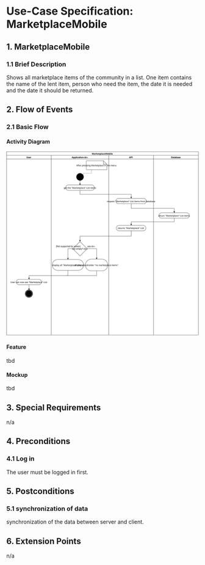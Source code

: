 # Use-Case Specification: MarketplaceMobile


## 1. MarketplaceMobile

### 1.1 Brief Description
Shows all marketplace items of the community in a list. One item contains the name of the lent item, person who need the item, the date it is needed and the date it should be returned. 


## 2. Flow of Events

### 2.1 Basic Flow

#### Activity Diagram
![MarketplaceAndroidDiagram](https://github.com/KeepThings/KeepThingsWeb/blob/master/recources/Use%20Cases/MarketplaceMobile/MarketplaceAndroidDiagram.svg)
#### Feature
tbd
#### Mockup
tbd

## 3. Special Requirements

n/a


## 4. Preconditions

### 4.1 Log in
 The user must be logged in first.

 
## 5. Postconditions

### 5.1 synchronization of data
synchronization of the data between server and client.


## 6. Extension Points
n/a 

